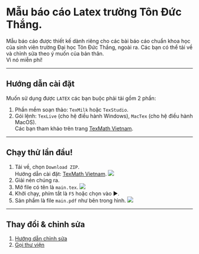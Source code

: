 # Mẫu báo cáo Latex trường Tôn Đức Thắng.
  Mẫu báo cáo được thiết kế dành riêng cho các bài báo cáo chuẩn khoa học của sinh viên trường Đại học Tôn Đức Thắng, ngoài ra. Các bạn có thể tải về và chỉnh sửa theo ý muốn của bản thân.\
  Vì nó miễn phí!

---
## Hướng dẫn cài đặt
Muốn sử dụng được `LATEX` các bạn buộc phải tải gồm 2 phần:
  1. Phần mềm soạn thảo: `TexMilk` hoặc `TexStudio`.
  2. Gói lệnh: `TexLive` (cho hệ điều hành Windows), `MacTex` (cho hệ điều hành MacOS).\
Các bạn tham khảo trên trang [TexMath Vietnam](https://texmath.com/huong-dan-cai-at-latex/).

---
## Chạy thử lần đầu!
1. Tải về, chọn `Download ZIP`.\
Hướng dẫn cài đặt: [TexMath Vietnam](https://texmath.com/huong-dan-cai-at-latex/).
![](https://scontent.xx.fbcdn.net/v/t1.15752-9/123486319_859819581421897_9112557328177203526_n.png?_nc_cat=103&ccb=2&_nc_sid=58c789&_nc_ohc=pdjE6wHF5iQAX9K-XcF&_nc_ad=z-m&_nc_cid=0&_nc_ht=scontent.xx&oh=218377650c33712cc751a8ba6cd0b40b&oe=5FC5C3F9)
2. Giải nén chúng ra.
3. Mở file có tên là `main.tex`.
![](https://scontent.xx.fbcdn.net/v/t1.15752-9/123218994_355920365666542_2084297664279230021_n.png?_nc_cat=102&ccb=2&_nc_sid=58c789&_nc_ohc=IZsDUsV-wMQAX9iEhGx&_nc_ad=z-m&_nc_cid=0&_nc_ht=scontent.xx&oh=a02235a601fa750820b748e50471f2cf&oe=5FC10F7D)
4. Khởi chạy, phím tắt là `F5` hoặc chọn vào ▶️.
5. Sản phẩm là file `main.pdf` như bên trong hình.
![](https://scontent.xx.fbcdn.net/v/t1.15752-9/123653579_1647291705448753_5077406417211035415_n.png?_nc_cat=107&ccb=2&_nc_sid=58c789&_nc_ohc=8rmVawowU4QAX9xhViT&_nc_ad=z-m&_nc_cid=0&_nc_ht=scontent.xx&oh=c93604a6c600a578479955ae1bae8b89&oe=5FC6D8C5)

---

## Thay đổi & chỉnh sửa
1. [Hướng dẫn chỉnh sửa](https://github.com/Darley2x/tdtu-latex-report-form/blob/main/tutorial.md)
2. [Gọi thư viện](https://github.com/Darley2x/tdtu-latex-report-form/blob/main/AdditionPackage.md)

